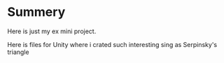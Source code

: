 # Summery
Here is just my ex mini project.

Here is files for Unity where i crated such interesting sing as Serpinsky's triangle
